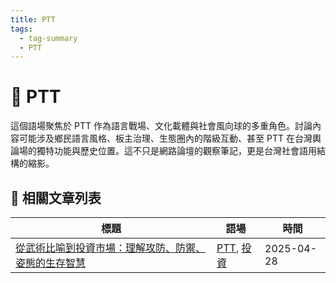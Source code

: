 ```yaml
---
title: PTT
tags:
  - tag-summary
  - PTT
---
```


# 🧃 PTT

這個語場聚焦於 PTT 作為語言戰場、文化載體與社會風向球的多重角色。討論內容可能涉及鄉民語言風格、板主治理、生態圈內的階級互動、甚至 PTT 在台灣輿論場的獨特功能與歷史位置。這不只是網路論壇的觀察筆記，更是台灣社會語用結構的縮影。

## 📑 相關文章列表

| 標題 | 語場 | 時間 |
|------|------------|--------|
| [從武術比喻到投資市場：理解攻防、防禦、姿態的生存智慧](/conversation/從武術比喻到投資市場：理解攻防、防禦、姿態的生存智慧.md) | [PTT](/tags/PTT.md), [投資](/tags/投資.md) | 2025-04-28 |